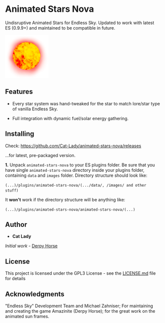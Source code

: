# Animated Stars Nova

Undisruptive Animated Stars for Endless Sky. Updated to work with latest ES (0.9.9+) and maintained to be compatible in future.

![Animated Stars Nova Image](/animated-stars-nova/images/star/star-animated/k5~2@2x.png?raw=true "Animated Stars Nova Image")


## Features

- Every star system was hand-tweaked for the star to match lore/star type of vanilla Endless Sky.
 
- Full integration with dynamic fuel/solar energy gathering.


## Installing

Check:
https://github.com/Cat-Lady/animated-stars-nova/releases

...for latest, pre-packaged version.

**1.** Unpack ``animated-stars-nova`` to your ES plugins folder. Be sure that you have single ``animated-stars-nova`` directory inside your plugins folder, containing ``data`` and ``images`` folder. Directory structure should look like:

```(...)/plugins/animated-stars-nova/(.../data/, /images/ and other stuff)```


It **won't** work if the directory structure will be anything like:

```(...)/plugins/animated-stars-nova/animated-stars-nova/(...)```


## Author

* **Cat Lady**

*Initial work* - [Derpy Horse](https://github.com/Amazinite)


## License

This project is licensed under the GPL3 License - see the [LICENSE.md](LICENSE.md) file for details

## Acknowledgments

"Endless Sky" Development Team and Michael Zahniser; For maintaining and creating the game
Amazinite (Derpy Horse); for the great work on the animated sun frames.
